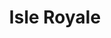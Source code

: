 ---
unit_code: "ISRO"
unit_name: "Isle Royale NP"
unit_type: "National Park"
nps_region: "Midwest"
scalerank: 5
note: "null"
name: "Isle Royale"
featureclass: "National Park Service"
geojson: >-
  {"type":"Feature","properties":{},"geometry":{"type":"Polygon","coordinates":[[[-88.63594563802084,48.03466796875],[-88.68741861979167,48.012654622395836],[-88.9481201171875,47.938191731770836],[-88.9522705078125,47.931111653645836],[-88.9898681640625,47.9149169921875],[-89.00272623697917,47.9034423828125],[-88.91398111979167,47.9034423828125],[-88.91398111979167,47.8966064453125],[-88.966552734375,47.8907470703125],[-89.1375732421875,47.835205078125],[-89.16105143229167,47.8326416015625],[-89.18269856770834,47.8380126953125],[-89.20198567708334,47.85502115885417],[-89.20670572916667,47.8575439453125],[-89.21114095052084,47.8564453125],[-89.21439615885417,47.85734049479167],[-89.21565755208334,47.8658447265625],[-89.20198567708334,47.8897705078125],[-89.19246419270834,47.895955403645836],[-89.153564453125,47.910237630208336],[-89.153564453125,47.917073567708336],[-89.18839518229167,47.906453450520836],[-89.20515950520834,47.905517578125],[-89.21565755208334,47.917073567708336],[-89.1236572265625,47.96451822916667],[-88.98299153645834,48.01627604166667],[-88.9481201171875,48.033772786458336],[-88.92838541666667,48.031575520833336],[-88.90303548177084,48.037109375],[-88.8780517578125,48.047810872395836],[-88.85933430989584,48.061116536458336],[-88.8328857421875,48.060791015625],[-88.7874755859375,48.0771484375],[-88.74027506510417,48.100830078125],[-88.70853678385417,48.12255859375],[-88.70853678385417,48.108235677083336],[-88.6328125,48.14982096354167],[-88.6202392578125,48.1451416015625],[-88.5880126953125,48.15478515625],[-88.57137044270834,48.14982096354167],[-88.55021158854167,48.162353515625],[-88.47574869791667,48.1907958984375],[-88.49711100260417,48.179036458333336],[-88.50480143229167,48.171875],[-88.50931803385417,48.1634521484375],[-88.47989908854167,48.169392903645836],[-88.46586100260417,48.174641927083336],[-88.45467122395834,48.1845703125],[-88.45817057291667,48.179402669270836],[-88.462890625,48.174275716145836],[-88.47574869791667,48.1634521484375],[-88.50284830729167,48.146240234375],[-88.57552083333334,48.115926106770836],[-88.59867350260417,48.09521484375],[-88.59822591145834,48.090169270833336],[-88.59261067708334,48.0718994140625],[-88.59122721354167,48.064208984375],[-88.59537760416667,48.059651692708336],[-88.63594563802084,48.03466796875]]]}}
number: 97
title: "Isle Royale"
---